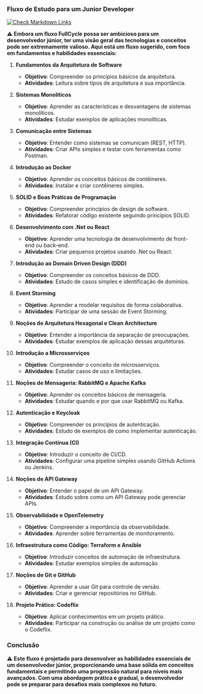 ### Fluxo de Estudo para um Junior Developer

[![Check Markdown Links](https://github.com/daniloopinheiro/FullCycleJuniorDeveloper/actions/workflows/check-links.yml/badge.svg?branch=main)](https://github.com/daniloopinheiro/FullCycleJuniorDeveloper/actions/workflows/check-links.yml)

⚠️ **Embora um fluxo FullCycle possa ser ambicioso para um desenvolvedor júnior, ter uma visão geral das tecnologias e conceitos pode ser extremamente valioso. Aqui está um fluxo sugerido, com foco em fundamentos e habilidades essenciais:**

1. **Fundamentos da Arquitetura de Software**
   - **Objetivo**: Compreender os princípios básicos da arquitetura.
   - **Atividades**: Leitura sobre tipos de arquitetura e sua importância.

2. **Sistemas Monolíticos**
   - **Objetivo**: Aprender as características e desvantagens de sistemas monolíticos.
   - **Atividades**: Estudar exemplos de aplicações monolíticas.

3. **Comunicação entre Sistemas**
   - **Objetivo**: Entender como sistemas se comunicam (REST, HTTP).
   - **Atividades**: Criar APIs simples e testar com ferramentas como Postman.

4. **Introdução ao Docker**
   - **Objetivo**: Aprender os conceitos básicos de contêineres.
   - **Atividades**: Instalar e criar contêineres simples.

5. **SOLID e Boas Práticas de Programação**
   - **Objetivo**: Compreender princípios de design de software.
   - **Atividades**: Refatorar código existente seguindo princípios SOLID.

6. **Desenvolvimento com .Net ou React**
   - **Objetivo**: Aprender uma tecnologia de desenvolvimento de front-end ou back-end.
   - **Atividades**: Criar pequenos projetos usando .Net ou React.

7. **Introdução ao Domain Driven Design (DDD)**
   - **Objetivo**: Compreender os conceitos básicos de DDD.
   - **Atividades**: Estudo de casos simples e identificação de domínios.

8. **Event Storming**
   - **Objetivo**: Aprender a modelar requisitos de forma colaborativa.
   - **Atividades**: Participar de uma sessão de Event Storming.

9. **Noções de Arquitetura Hexagonal e Clean Architecture**
   - **Objetivo**: Entender a importância da separação de preocupações.
   - **Atividades**: Estudar exemplos de aplicação dessas arquiteturas.

10. **Introdução a Microsserviços**
    - **Objetivo**: Compreender o conceito de microsserviços.
    - **Atividades**: Estudar casos de uso e limitações.

11. **Noções de Mensageria: RabbitMQ e Apache Kafka**
    - **Objetivo**: Aprender os conceitos básicos de mensageria.
    - **Atividades**: Estudar quando e por que usar RabbitMQ ou Kafka.

12. **Autenticação e Keycloak**
    - **Objetivo**: Compreender os princípios de autenticação.
    - **Atividades**: Estudo de exemplos de como implementar autenticação.

13. **Integração Contínua (CI)**
    - **Objetivo**: Introduzir o conceito de CI/CD.
    - **Atividades**: Configurar uma pipeline simples usando GitHub Actions ou Jenkins.

14. **Noções de API Gateway**
    - **Objetivo**: Entender o papel de um API Gateway.
    - **Atividades**: Estudo sobre como um API Gateway pode gerenciar APIs.

15. **Observabilidade e OpenTelemetry**
    - **Objetivo**: Compreender a importância da observabilidade.
    - **Atividades**: Aprender sobre ferramentas de monitoramento.

16. **Infraestrutura como Código: Terraform e Ansible**
    - **Objetivo**: Introduzir conceitos de automação de infraestrutura.
    - **Atividades**: Estudar exemplos simples de automação.

17. **Noções de Git e GitHub**
    - **Objetivo**: Aprender a usar Git para controle de versão.
    - **Atividades**: Criar e gerenciar repositórios no GitHub.

18. **Projeto Prático: Codeflix**
    - **Objetivo**: Aplicar conhecimentos em um projeto prático.
    - **Atividades**: Participar na construção ou análise de um projeto como o Codeflix.

### Conclusão
⚠️
**Este fluxo é projetado para desenvolver as habilidades essenciais de um desenvolvedor júnior, proporcionando uma base sólida em conceitos fundamentais e permitindo uma progressão natural para níveis mais avançados. Com uma abordagem prática e gradual, o desenvolvedor pode se preparar para desafios mais complexos no futuro.**
